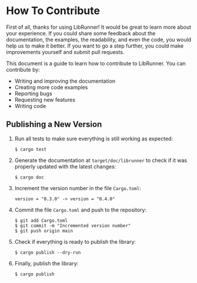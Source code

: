 # How To Contribute

First of all, thanks for using LibRunner! It would be great to learn more about your experience. If you could share some feedback about the documentation, the examples, the readability, and even the code, you would help us to make it better. If you want to go a step further, you could make improvements yourself and submit pull requests. 

This document is a guide to learn how to contribute to LibRunner. You can contribute by:

* Writing and improving the documentation
* Creating more code examples
* Reporting bugs
* Requesting new features
* Writing code

## Publishing a New Version

1. Run all tests to make sure everything is still working as expected:

       $ cargo test

2. Generate the documentation at `target/doc/librunner` to check if it was properly updated with the latest changes:

       $ cargo doc

2. Increment the version number in the file `Cargo.toml`:

       version = "0.3.0" -> version = "0.4.0"

2. Commit the file `Cargo.toml` and push to the repository:

       $ git add Cargo.toml
       $ git commit -m "Incremented version number"
       $ git push origin main

3. Check if everything is ready to publish the library:

       $ cargo publish --dry-run

4. Finally, publish the library:

       $ cargo publish